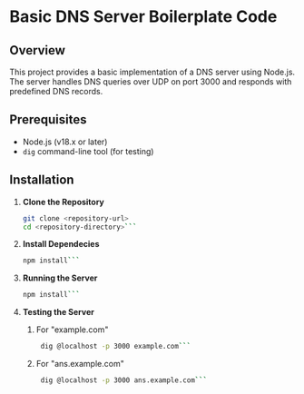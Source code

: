 # Basic DNS Server Boilerplate Code

## Overview

This project provides a basic implementation of a DNS server using Node.js. The server handles DNS queries over UDP on port 3000 and responds with predefined DNS records.

## Prerequisites

- Node.js (v18.x or later)
- `dig` command-line tool (for testing)

## Installation

1. **Clone the Repository**

   ```bash
   git clone <repository-url>
   cd <repository-directory>```
2. **Install Dependecies**
   ```bash
   npm install```
3. **Running the Server**
   ```bash
   npm install```
4. **Testing the Server**
   
   1. For "example.com"
      ```bash
       dig @localhost -p 3000 example.com```
   3. For "ans.example.com"
      ```bash
       dig @localhost -p 3000 ans.example.com```

